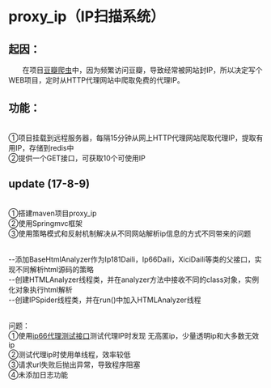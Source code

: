# proxy_ip（IP扫描系统）
起因：
------
        在项目[豆瓣爬虫](https://github.com/Alooooha/DoubanSpider)中，因为频繁访问豆瓣，导致经常被网站封IP，所以决定写个WEB项目，定时从HTTP代理网站中爬取免费的代理IP。


功能：
------
<br>①项目挂载到远程服务器，每隔15分钟从网上HTTP代理网站爬取代理IP，提取有用IP，存储到redis中
<br>②提供一个GET接口，可获取10个可使用IP

update (17-8-9)
------
<br>①搭建maven项目proxy_ip
<br>②使用Springmvc框架
<br>③使用策略模式和反射机制解决从不同网站解析ip信息的方式不同带来的问题

<br>--添加BaseHtmlAnalyzer作为Ip181Daili，Ip66Daili，XiciDaili等类的父接口，实现不同解析html源码的策略
<br>--创建HTMLAnalyzer线程类，并在analyzer方法中接收不同的class对象，实例化对象执行html解析
<br>--创建IPSpider线程类，并在run()中加入HTMLAnalyzer线程

<br>问题：
<br>①使用[ip66代理测试接口](http://www.66ip.cn/yz/post.php)测试代理IP时发现 无高匿ip，少量透明ip和大多数无效ip
<br>②测试代理ip时使用单线程，效率较低
<br>③请求url失败后抛出异常，导致程序阻塞
<br>④未添加日志功能
